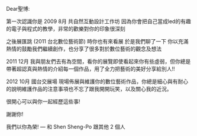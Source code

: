 Dear聖博:

第一次認識你是 2009 8月 共自然互動設計工作坊
因為你會把自己當成led的有趣的電子與程式的教學，非常的歡樂對你的印象很深刻

之後展匯跳 (2011 台北數位藝術節) 時你也有來看展 於是我們聊了一下
你以充滿熱情的鼓勵我們繼續創作，也分享了很多對於數位藝術的觀念及想法

2011 12月 我與朋友們去有為空間，看你的展覽即使看起來你有些虛弱，但你總是帶著超認真與熱情的介紹每一個作品，用了全力把藝術的美好分享給別人!!

2012 10月 國台交展場 現場佈展與維護你的數位藝術作品，你總是細心與有耐心的說明維護作品的注意事項也不忘了跟我開開玩笑，以及關心我的近況。 

很開心可以與你一起經歷這些事!

謝謝你!

我們以你為榮! — 和 Shen Sheng-Po 跟其他 2 個人
